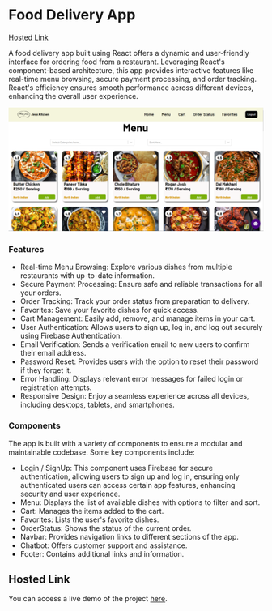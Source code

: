 # Food Delivery App
[Hosted Link](https://food-delivery-react-jessk.vercel.app/)

A food delivery app built using React offers a dynamic and user-friendly interface for ordering food from a restaurant. Leveraging React's component-based architecture, this app provides interactive features like real-time menu browsing, secure payment processing, and order tracking. React's efficiency ensures smooth performance across different devices, enhancing the overall user experience.

![Jess Kitchen](Website.PNG)

### Features
- Real-time Menu Browsing: Explore various dishes from multiple restaurants with up-to-date information.
- Secure Payment Processing: Ensure safe and reliable transactions for all your orders.
- Order Tracking: Track your order status from preparation to delivery.
- Favorites: Save your favorite dishes for quick access.
- Cart Management: Easily add, remove, and manage items in your cart.
- User Authentication: Allows users to sign up, log in, and log out securely using Firebase Authentication.
- Email Verification: Sends a verification email to new users to confirm their email address.
- Password Reset: Provides users with the option to reset their password if they forget it.
- Error Handling: Displays relevant error messages for failed login or registration attempts.
- Responsive Design: Enjoy a seamless experience across all devices, including desktops, tablets, and smartphones.

### Components
The app is built with a variety of components to ensure a modular and maintainable codebase. Some key components include:

- Login / SignUp: This component uses Firebase for secure authentication, allowing users to sign up and log in, ensuring only authenticated users can access certain app features, enhancing security and user experience.
- Menu: Displays the list of available dishes with options to filter and sort.
- Cart: Manages the items added to the cart.
- Favorites: Lists the user's favorite dishes.
- OrderStatus: Shows the status of the current order.
- Navbar: Provides navigation links to different sections of the app.
- Chatbot: Offers customer support and assistance.
- Footer: Contains additional links and information.

## Hosted Link

You can access a live demo of the project [here](https://food-delivery-react-jessk.vercel.app/).

